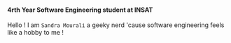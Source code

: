 #### 4rth Year Software Engineering student at INSAT
Hello ! I am `Sandra Mourali` a geeky nerd 'cause software engineering feels like a hobby to me !

